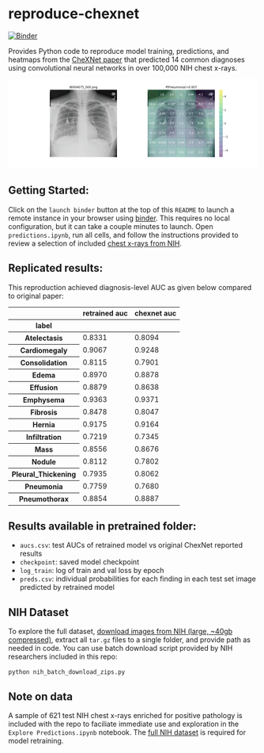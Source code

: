 # reproduce-chexnet
[![Binder](https://mybinder.org/badge.svg)](https://mybinder.org/v2/gh/miroxy/chexnet-test/master?labpath=predictions.ipynb)

Provides Python code to reproduce model training, predictions, and heatmaps from the [CheXNet paper](https://arxiv.org/pdf/1711.05225) that predicted 14 common diagnoses using convolutional neural networks in over 100,000 NIH chest x-rays.

![Illustration](illustration.png?raw=true "Illustration")


## Getting Started:
Click on the `launch binder` button at the top of this `README` to launch a remote instance in your browser using [binder](https://mybinder.org/). This requires no local configuration, but it can take a couple minutes to launch. Open `predictions.ipynb`, run all cells, and follow the instructions provided to review a selection of included [chest x-rays from NIH](https://arxiv.org/pdf/1705.02315.pdf).

## Replicated results:
This reproduction achieved diagnosis-level AUC as given below compared to original paper:

<div>
<table border="0" class="dataframe">
  <thead>
    <tr style="text-align: right;">
      <th></th>
      <th>retrained auc</th>
      <th>chexnet auc</th>
    </tr>
    <tr>
      <th>label</th>
      <th></th>
      <th></th>
    </tr>
  </thead>
  <tbody>
    <tr>
      <th>Atelectasis</th>
      <td>0.8331</td>
      <td>0.8094</td>
    </tr>
    <tr>
      <th>Cardiomegaly</th>
      <td>0.9067</td>
      <td>0.9248</td>
    </tr>
    <tr>
      <th>Consolidation</th>
      <td>0.8115</td>
      <td>0.7901</td>
    </tr>
    <tr>
      <th>Edema</th>
      <td>0.8970</td>
      <td>0.8878</td>
    </tr>
    <tr>
      <th>Effusion</th>
      <td>0.8879</td>
      <td>0.8638</td>
    </tr>
    <tr>
      <th>Emphysema</th>
      <td>0.9363</td>
      <td>0.9371</td>
    </tr>
    <tr>
      <th>Fibrosis</th>
      <td>0.8478</td>
      <td>0.8047</td>
    </tr>
    <tr>
      <th>Hernia</th>
      <td>0.9175</td>
      <td>0.9164</td>
    </tr>
    <tr>
      <th>Infiltration</th>
      <td>0.7219</td>
      <td>0.7345</td>
    </tr>
    <tr>
      <th>Mass</th>
      <td>0.8556</td>
      <td>0.8676</td>
    </tr>
    <tr>
      <th>Nodule</th>
      <td>0.8112</td>
      <td>0.7802</td>
    </tr>
    <tr>
      <th>Pleural_Thickening</th>
      <td>0.7935</td>
      <td>0.8062</td>
    </tr>
    <tr>
      <th>Pneumonia</th>
      <td>0.7759</td>
      <td>0.7680</td>
    </tr>
    <tr>
      <th>Pneumothorax</th>
      <td>0.8854</td>
      <td>0.8887</td>
    </tr>
  </tbody>
</table>
</div>

## Results available in pretrained folder:
- `aucs.csv`: test AUCs of retrained model vs original ChexNet reported results
- `checkpoint`: saved model checkpoint
- `log_train`: log of train and val loss by epoch
- `preds.csv`: individual probabilities for each finding in each test set image predicted by retrained model

## NIH Dataset
To explore the full dataset, [download images from NIH (large, ~40gb compressed)](https://nihcc.app.box.com/v/ChestXray-NIHCC),
extract all `tar.gz` files to a single folder, and provide path as needed in code. You can use batch download script provided by NIH researchers included in this repo:

```
python nih_batch_download_zips.py
```
## Note on data
A sample of 621 test NIH chest x-rays enriched for positive pathology is included with the repo to faciliate immediate use and exploration in the `Explore Predictions.ipynb` notebook. The [full NIH dataset](https://nihcc.app.box.com/v/ChestXray-NIHCC) is required for model retraining.
